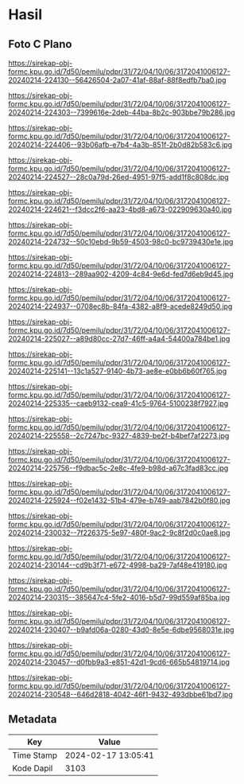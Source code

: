 # Hasil

## Foto C Plano

https://sirekap-obj-formc.kpu.go.id/7d50/pemilu/pdpr/31/72/04/10/06/3172041006127-20240214-224130--56426504-2a07-41af-88af-88f8edfb7ba0.jpg

https://sirekap-obj-formc.kpu.go.id/7d50/pemilu/pdpr/31/72/04/10/06/3172041006127-20240214-224303--7399616e-2deb-44ba-8b2c-903bbe79b286.jpg

https://sirekap-obj-formc.kpu.go.id/7d50/pemilu/pdpr/31/72/04/10/06/3172041006127-20240214-224406--93b06afb-e7b4-4a3b-851f-2b0d82b583c6.jpg

https://sirekap-obj-formc.kpu.go.id/7d50/pemilu/pdpr/31/72/04/10/06/3172041006127-20240214-224527--28c0a79d-26ed-4951-97f5-add1f8c808dc.jpg

https://sirekap-obj-formc.kpu.go.id/7d50/pemilu/pdpr/31/72/04/10/06/3172041006127-20240214-224621--f3dcc2f6-aa23-4bd8-a673-022909630a40.jpg

https://sirekap-obj-formc.kpu.go.id/7d50/pemilu/pdpr/31/72/04/10/06/3172041006127-20240214-224732--50c10ebd-9b59-4503-98c0-bc9739430e1e.jpg

https://sirekap-obj-formc.kpu.go.id/7d50/pemilu/pdpr/31/72/04/10/06/3172041006127-20240214-224813--289aa902-4209-4c84-9e6d-fed7d6eb9d45.jpg

https://sirekap-obj-formc.kpu.go.id/7d50/pemilu/pdpr/31/72/04/10/06/3172041006127-20240214-224937--0708ec8b-84fa-4382-a8f9-acede8249d50.jpg

https://sirekap-obj-formc.kpu.go.id/7d50/pemilu/pdpr/31/72/04/10/06/3172041006127-20240214-225027--a89d80cc-27d7-46ff-a4a4-54400a784be1.jpg

https://sirekap-obj-formc.kpu.go.id/7d50/pemilu/pdpr/31/72/04/10/06/3172041006127-20240214-225141--13c1a527-9140-4b73-ae8e-e0bb6b60f765.jpg

https://sirekap-obj-formc.kpu.go.id/7d50/pemilu/pdpr/31/72/04/10/06/3172041006127-20240214-225335--caeb9132-cea9-41c5-9764-5100238f7927.jpg

https://sirekap-obj-formc.kpu.go.id/7d50/pemilu/pdpr/31/72/04/10/06/3172041006127-20240214-225558--2c7247bc-9327-4839-be2f-b4bef7af2273.jpg

https://sirekap-obj-formc.kpu.go.id/7d50/pemilu/pdpr/31/72/04/10/06/3172041006127-20240214-225756--f9dbac5c-2e8c-4fe9-b98d-a67c3fad83cc.jpg

https://sirekap-obj-formc.kpu.go.id/7d50/pemilu/pdpr/31/72/04/10/06/3172041006127-20240214-225924--f02e1432-51b4-479e-b749-aab7842b0f80.jpg

https://sirekap-obj-formc.kpu.go.id/7d50/pemilu/pdpr/31/72/04/10/06/3172041006127-20240214-230032--7f226375-5e97-480f-9ac2-9c8f2d0c0ae8.jpg

https://sirekap-obj-formc.kpu.go.id/7d50/pemilu/pdpr/31/72/04/10/06/3172041006127-20240214-230144--cd9b3f71-e672-4998-ba29-7af48e419180.jpg

https://sirekap-obj-formc.kpu.go.id/7d50/pemilu/pdpr/31/72/04/10/06/3172041006127-20240214-230315--385647c4-5fe2-4016-b5d7-99d559af85ba.jpg

https://sirekap-obj-formc.kpu.go.id/7d50/pemilu/pdpr/31/72/04/10/06/3172041006127-20240214-230407--b9afd06a-0280-43d0-8e5e-6dbe9568031e.jpg

https://sirekap-obj-formc.kpu.go.id/7d50/pemilu/pdpr/31/72/04/10/06/3172041006127-20240214-230457--d0fbb9a3-e851-42d1-9cd6-665b54819714.jpg

https://sirekap-obj-formc.kpu.go.id/7d50/pemilu/pdpr/31/72/04/10/06/3172041006127-20240214-230548--646d2818-4042-46f1-9432-493dbbe61bd7.jpg


## Metadata

| Key        | Value               |
| ---------- | ------------------- |
| Time Stamp | 2024-02-17 13:05:41 |
| Kode Dapil | 3103                |



